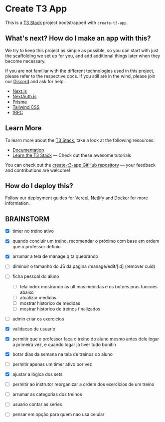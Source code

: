# Create T3 App

This is a [T3 Stack](https://create.t3.gg/) project bootstrapped with `create-t3-app`.

## What's next? How do I make an app with this?

We try to keep this project as simple as possible, so you can start with just the scaffolding we set up for you, and add additional things later when they become necessary.

If you are not familiar with the different technologies used in this project, please refer to the respective docs. If you still are in the wind, please join our [Discord](https://t3.gg/discord) and ask for help.

- [Next.js](https://nextjs.org)
- [NextAuth.js](https://next-auth.js.org)
- [Prisma](https://prisma.io)
- [Tailwind CSS](https://tailwindcss.com)
- [tRPC](https://trpc.io)

## Learn More

To learn more about the [T3 Stack](https://create.t3.gg/), take a look at the following resources:

- [Documentation](https://create.t3.gg/)
- [Learn the T3 Stack](https://create.t3.gg/en/faq#what-learning-resources-are-currently-available) — Check out these awesome tutorials

You can check out the [create-t3-app GitHub repository](https://github.com/t3-oss/create-t3-app) — your feedback and contributions are welcome!

## How do I deploy this?

Follow our deployment guides for [Vercel](https://create.t3.gg/en/deployment/vercel), [Netlify](https://create.t3.gg/en/deployment/netlify) and [Docker](https://create.t3.gg/en/deployment/docker) for more information.

## BRAINSTORM

- [x] timer no treino ativo
- [x] quando concluir um treino, recomendar o próximo com base em ordem que o professor definiu
- [x] arrumar a tela de manage q ta quebrando
- [ ] diminuir o tamanho do JS da pagina /manage/edit/\[id\] (remover cuid)
- [ ] ficha pessoal do aluno
  - [ ] tela index mostrando as ultimas medidas e os botoes pras funcoes abaixo
  - [ ] atualizar medidas
  - [ ] mostrar historico de medidas
  - [ ] mostrar historico de treinos finalizados
- [ ] admin criar os exercicios

- [x] validacao de usuario
- [x] permitir que o professor faça o treino do aluno mesmo antes dele logar a primeira vez, e quando logar já tiver tudo bonitin

- [x] botar dias da semana na tela de treinos do aluno
- [ ] permitir apenas um timer ativo por vez

- [x] ajustar a lógica dos sets
- [ ] permitir ao instrutor reorganizar a ordem dos exercícios de um treino
- [ ] arrumar as categorias dos treinos
- [ ] usuario contar as series

- [ ] pensar em opção para quem nao usa celular
